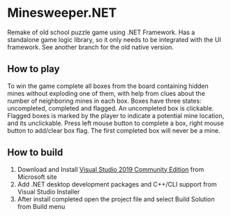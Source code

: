 # Minesweeper.NET
Remake of old school puzzle game using .NET Framework. Has a standalone game logic library, 
so it only needs to be integrated with the UI framework. See another branch for the old native version.

## How to play
To win the game complete all boxes from the board containing hidden mines without exploding one of them, 
with help from clues about the number of neighboring mines in each box. Boxes have three states: uncompleted, completed and flagged. 
An uncompleted box is clickable. Flagged boxes is marked by the player to indicate a potential mine location, and its unclickable.
Press left mouse button to complete a box, right mouse button to add/clear box flag. The first completed box will never be a mine.

## How to build
1. Download and Install [Visual Studio 2019 Community Edition](https://visualstudio.microsoft.com/vs/community/) from Microsoft site
2. Add .NET desktop development packages and C++/CLI support from Visual Studio Installer
3. After install completed open the project file and select Build Solution from Build menu

